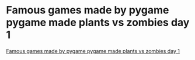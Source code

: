 # Famous games made by pygame pygame made plants vs zombies day 1
[Famous games made by pygame pygame made plants vs zombies day 1](https://aiwithcloud.com/2022/09/14/famous_games_made_by_pygame_pygame_made_plants_vs_zombies_day_1/)